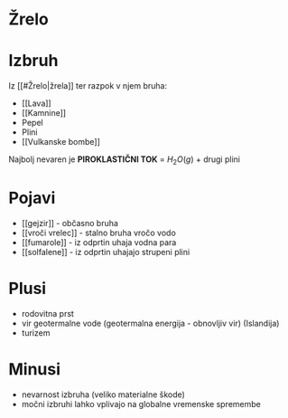 # Žrelo

# Izbruh
Iz [[#Žrelo|žrela]] ter razpok v njem bruha:
- [[Lava]]
- [[Kamnine]]
- Pepel
- Plini
- [[Vulkanske bombe]]

Najbolj nevaren je **PIROKLASTIČNI TOK**  = $H_2O(g)$ + drugi plini

# Pojavi
- [[gejzir]] - občasno bruha
- [[vroči vrelec]] - stalno bruha vročo vodo
- [[fumarole]] - iz odprtin uhaja vodna para
- [[solfalene]] - iz odprtin uhajajo strupeni plini

# Plusi
- rodovitna prst
- vir geotermalne vode (geotermalna energija - obnovljiv vir) (Islandija)
- turizem
# Minusi
- nevarnost izbruha (veliko materialne škode)
- močni izbruhi lahko vplivajo na globalne vremenske spremembe